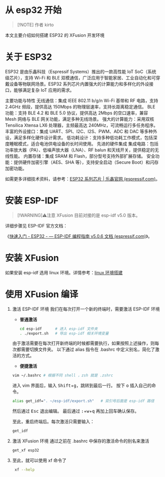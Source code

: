 # 从 esp32 开始

> [!NOTE] 作者
> kirto

本文主要介绍如何搭建 ESP32 的 XFusion 开发环境

# 关于 ESP32

ESP32 是由乐鑫科技（Espressif Systems）推出的一款高性能 IoT SoC（系统级芯片），支持 Wi-Fi 和 BLE 双模通信，广泛应用于智能家居、工业自动化和可穿戴设备等物联网场景。ESP32 系列芯片内置强大的计算能力和多样化的外设接口，能够满足复杂 IoT 应用的需求。

主要功能与特性
无线通信：集成 IEEE 802.11 b/g/n Wi-Fi 基带和 RF 电路，支持 2.4GHz 频段，提供高达 150Mbps 的物理层速率，支持长距离稳定通信。
BLE 功能：支持 BLE 4.2 和 BLE 5.0 协议，提供高达 2Mbps 的空口速率，兼容 Mesh 网络与 BLE 网关功能，满足多种无线场景。
强大的计算能力：采用双核 Tensilica Xtensa LX6 处理器，主频最高达 240MHz，可流畅运行多任务程序。
丰富的外设接口：集成 UART、SPI、I2C、I2S、PWM、ADC 和 DAC 等多种外设，满足多样化硬件设计需求。
低功耗设计：支持多种低功耗工作模式，包括深度睡眠模式，适合电池供电设备的长时间使用。
先进的硬件集成
集成电路：包括功率放大器（PA）、低噪声放大器（LNA）、RF balun 和天线开关，提供稳定的无线性能。
内置存储：集成 SRAM 和 Flash，部分型号支持外部扩展存储。
安全功能：提供硬件加密引擎（AES、SHA 等），支持安全启动（Secure Boot）和闪存加密功能。

如需更多详细技术资料，请参考：[ESP32 系列芯片 | 乐鑫官网 (espressif.com)](https://www.espressif.com/)。

# 安装 ESP-IDF

> [!WARNING]⚠️注意
> XFusion 目前对接的是 esp-idf v5.0 版本。

详细步骤见 ESP-IDF 官方文档：

《[快速入门 - ESP32 - — ESP-IDF 编程指南 v5.0.6 文档 (espressif.com)](https://docs.espressif.com/projects/esp-idf/zh_CN/v5.0.6/esp32/get-started/index.html)》。

# 安装 XFusion

如果安装 esp-idf 选用 linux 环境。详情参考：[linux 环境搭建](preparation_with_linux.md)

# 使用 XFusion 编译

1.  激活 ESP-IDF 环境
    我们在每次打开一个新的终端时，需要激活 ESP-IDF 环境
    - **普通激活**
        ```bash
        cd esp-idf      # 进入 esp-idf 文件夹
        . ./export.sh   # 导出 esp-idf 相关环境变量
        ```
    由于激活需要在每次打开新终端的时候都需要执行，如果按照上述操作，则每次都需要切换文件夹。
    以下通过 alias 指令在 .bashrc 中定义别名，简化了激活的方式。
    - **便捷激活**
    ```bash
    vim ~/.bashrc # 根据不同 shell ，zsh 就是 .zshrc
    ```
    进入 vim 界面后，输入 <kbd>Shift</kbd>+<kbd>g</kbd>，跳转到最后一行。
    按下 <kbd>o</kbd> 插入自己的命令。
    ```bash
    alias get_idf=". ~/esp-idf/export.sh"   # 双引号后面是 esp-idf 路径
    ```
    然后通过 <kbd>Esc</kbd> 退出编辑。
    最后通过 <kbd>:</kbd>+<kbd>w</kbd>+<kbd>q</kbd> 再加上回车确认保存。

    至此，重启终端后。每次激活只需要输入：
    ```bash
    get_idf
    ```

2. 激活 XFusion 环境
    通过之前在 .bashrc 中保存的激活命令的别名来激活
    ```bash
    get_xf esp32
    ```


3. 至此，就可以使用 xf 命令了
   ```bash
    xf --help
   ```

‍
